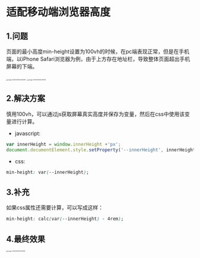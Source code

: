 # 适配移动端浏览器高度

## 1.问题

页面的最小高度min-height设置为100vh的时候，在pc端表现正常，但是在手机端，以iPhone Safari浏览器为例，由于上方存在地址栏，导致整体页面超出手机屏幕的下端。

​																				<img src="https://cdn.jsdelivr.net/gh/Brandoooon/myBlog/docs/front/img/image-20220630142444649.png" alt="image-20220630142444649" style="zoom:25%;" />  <img src="https://cdn.jsdelivr.net/gh/Brandoooon/myBlog/docs/front/img/image-20220630142451159.png" alt="image-20220630142451159" style="zoom:25%;" />

## 2.解决方案

慎用100vh，可以通过js获取屏幕真实高度并保存为变量，然后在css中使用该变量进行计算。

- javascript:

````javascript
var innerHeight = window.innerHeight +'px';
document.documentElement.style.setProperty('--innerHeight', innerHeight)
````

- css:

````css
min-height: var(--innerHeight);
````

## 3.补充

如果css属性还需要计算，可以写成这样：

````css
min-height: calc(var(--innerHeight) - 4rem);
````

## 4.最终效果

<img src="https://cdn.jsdelivr.net/gh/Brandoooon/myBlog/docs/front/img/image-20220630143251092.png" alt="image-20220630143251092" style="zoom:25%;" />

